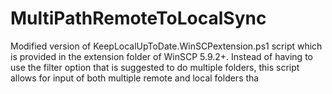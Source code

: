 # MultiPathRemoteToLocalSync
Modified version of KeepLocalUpToDate.WinSCPextension.ps1 script which is provided in the extension folder of WinSCP 5.9.2+. Instead of having to use the filter option that is suggested to do multiple folders, this script allows for input of both multiple remote and local folders tha
